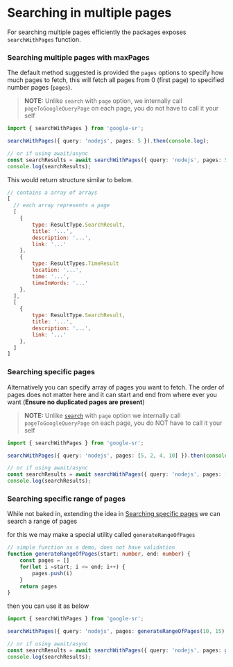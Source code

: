 # Searching in multiple pages

For searching multiple pages efficiently the packages exposes `searchWithPages` function.

### Searching multiple pages with maxPages

The default method suggested is provided the `pages` options to specify how much pages to fetch, this will fetch all pages from 0 (first page) to specified number pages (`pages`).

> **NOTE:** Unlike `search` with `page` option, we internally call `pageToGoogleQueryPage` on each page, you do not have to call it your self


```ts
import { searchWithPages } from 'google-sr';

searchWithPages({ query: 'nodejs', pages: 5 }).then(console.log);

// or if using await/async
const searchResults = await searchWithPages({ query: 'nodejs', pages: 5 });
console.log(searchResults);

```

This would return structure similar to below.

```js
// contains a array of arrays
[
  // each array represents a page
  [
    {
        type: ResultType.SearchResult,
        title: '...',
        description: '...',
        link: '...'
    },
    {
        type: ResultTypes.TimeResult
        location: '...',
        time: '...',
        timeInWords: '...'
    },
  ],
  [  
    {
        type: ResultType.SearchResult,
        title: '...',
        description: '...',
        link: '...'
    },
  ]
]
```


### Searching specific pages

Alternatively you can specify array of pages you want to fetch. The order of pages does not matter here and it can  start and end from where ever you want (**Ensure no duplicated pages are present**)

> **NOTE:** Unlike [`search`](./onepage.md) with `page` option we internally call `pageToGoogleQueryPage` on each page, you do NOT have to call it your self



```ts
import { searchWithPages } from 'google-sr';

searchWithPages({ query: 'nodejs', pages: [5, 2, 4, 10] }).then(console.log);

// or if using await/async
const searchResults = await searchWithPages({ query: 'nodejs', pages: [5, 2, 4, 10] });
console.log(searchResults);
```


### Searching specific range of pages

While not baked in, extending the idea in [Searching specific pages](#searching-specific-pages) we can search a range of pages

for this we may make a special utility called `generateRangeOfPages`

```ts
// simple function as a demo, does not have validation
function generateRangeOfPages(start: number, end: number) { 
    const pages = []
    for(let i =start; i <= end; i++) { 
        pages.push(i) 
    }
    return pages
}
```


then you can use it as below

```ts
import { searchWithPages } from 'google-sr';

searchWithPages({ query: 'nodejs', pages: generateRangeOfPages(10, 15) }).then(console.log);

// or if using await/async
const searchResults = await searchWithPages({ query: 'nodejs', pages: generateRangeOfPages(10, 15) });
console.log(searchResults);
```
